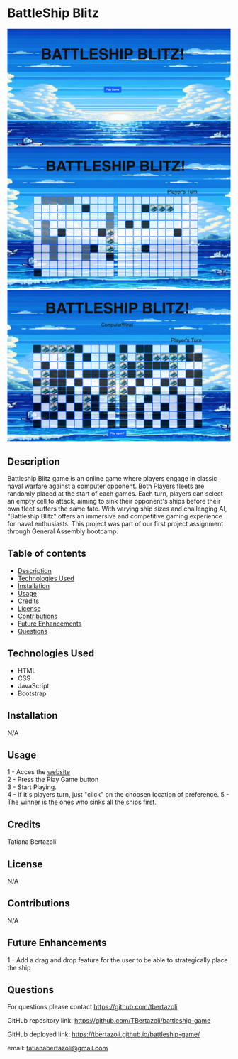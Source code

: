 # BattleShip Blitz

<img src="assets/images/image1.png">

<img src="assets/images/image2.png">

<img src="assets/images/image3.png">

## Description

Battleship Blitz game is an online game where players engage in classic naval warfare against a computer opponent. Both Players fleets are randomly placed at the start of each games. Each turn, players can select an empty cell to attack, aiming to sink their opponent's ships before their own fleet suffers the same fate. With varying ship sizes and challenging AI, "Battleship Blitz" offers an immersive and competitive gaming experience for naval enthusiasts.
This project was part of our first project assignment through General Assembly bootcamp.

## Table of contents

- [Description](#description)
- [Technologies Used](#technologies-used)
- [Installation](#installation)
- [Usage](#usage)
- [Credits](#credits)
- [License](#license)
- [Contributions](#contributions)
- [Future Enhancements](#future-enhancements)
- [Questions](#questions)

## Technologies Used

- HTML
- CSS
- JavaScript
- Bootstrap

## Installation

N/A

## Usage

1 - Acces the [website](https://tbertazoli.github.io/battleship-game/)  
2 - Press the Play Game button  
3 - Start Playing.  
4 - If it's players turn, just "click" on the choosen location of preference.
5 - The winner is the ones who sinks all the ships first.

## Credits

Tatiana Bertazoli

## License

N/A

## Contributions

N/A

## Future Enhancements

1 - Add a drag and drop feature for the user to be able to strategically place the ship

## Questions

For questions please contact https://github.com/tbertazoli

GitHub repository link: https://github.com/TBertazoli/battleship-game

GitHub deployed link: https://tbertazoli.github.io/battleship-game/

email: tatianabertazoli@gmail.com
